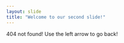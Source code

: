 ```yaml
---
layout: slide
title: "Welcome to our second slide!"
---
```

404 not found!
Use the left arrow to go back!
